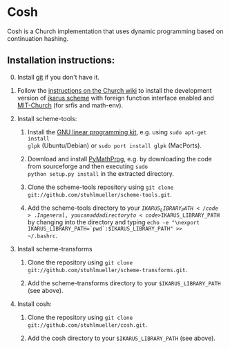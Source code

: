 # Cosh

Cosh is a Church implementation that uses dynamic programming based on continuation hashing.

## Installation instructions:

0. Install [git](http://git-scm.com/) if you don't have it.

1. Follow the [instructions on the Church wiki](http://projects.csail.mit.edu/church/wiki/Installation) to install the development version of [ikarus scheme](http://bazaar.canonical.com/en/) with foreign function interface enabled and [MIT-Church](https://github.com/stuhlmueller/mit-church) (for srfis and math-env).

2. Install scheme-tools:

    1. Install the [GNU linear programming kit](http://www.gnu.org/software/glpk/), e.g. using <code>sudo apt-get install glpk</code> (Ubuntu/Debian) or <code>sudo port install glpk</code> (MacPorts).
  
    2. Download and install [PyMathProg](http://sourceforge.net/projects/pymprog/), e.g. by downloading the code from sourceforge and then executing <code>sudo python setup.py install</code> in the extracted directory.
  
    3. Clone the scheme-tools repository using <code>git clone git://github.com/stuhlmueller/scheme-tools.git</code>.
  
    4. Add the scheme-tools directory to your <code>$IKARUS_LIBRARY_PATH</code>. In general, you can add a directory to <code>$IKARUS_LIBRARY_PATH</code> by changing into the directory and typing <code>echo -e "\nexport IKARUS_LIBRARY_PATH=\`pwd\`:\$IKARUS_LIBRARY_PATH" >> ~/.bashrc</code>.

4. Install scheme-transforms

    1. Clone the repository using <code>git clone git://github.com/stuhlmueller/scheme-transforms.git</code>.
  
    2. Add the scheme-transforms directory to your <code>$IKARUS_LIBRARY_PATH</code> (see above).

5. Install cosh:

    1. Clone the repository using <code>git clone git://github.com/stuhlmueller/cosh.git</code>.
  
    2. Add the cosh directory to your <code>$IKARUS_LIBRARY_PATH</code> (see above).